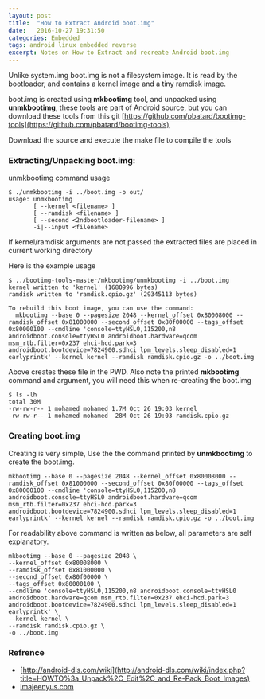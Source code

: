 ```yaml
---
layout: post
title:  "How to Extract Android boot.img"
date:   2016-10-27 19:31:50
categories: Embedded
tags: android linux embedded reverse
excerpt: Notes on How to Extract and recreate Android boot.img
---
```


Unlike system.img boot.img is not a filesystem image. 
It is read by the bootloader, and contains a kernel image and a tiny ramdisk image.

boot.img is created using **mkbootimg** tool, and unpacked using **unmkbootimg**, these tools are part of Android source, but you can download these tools from this git [https://github.com/pbatard/bootimg-tools](https://github.com/pbatard/bootimg-tools)

Download the source and execute the make file to compile the tools 

### Extracting/Unpacking boot.img:

unmkbootimg command usage

```
$ ./unmkbootimg -i ../boot.img -o out/
usage: unmkbootimg
       [ --kernel <filename> ]
       [ --ramdisk <filename> ]
       [ --second <2ndbootloader-filename> ]
       -i|--input <filename>

```

If kernel/ramdisk arguments are not passed the extracted files are placed in current working directory

Here is the example usage

```
$ ../bootimg-tools-master/mkbootimg/unmkbootimg -i ../boot.img 
kernel written to 'kernel' (1680996 bytes)
ramdisk written to 'ramdisk.cpio.gz' (29345113 bytes)

To rebuild this boot image, you can use the command:
  mkbootimg --base 0 --pagesize 2048 --kernel_offset 0x80008000 --ramdisk_offset 0x81000000 --second_offset 0x80f00000 --tags_offset 0x80000100 --cmdline 'console=ttyHSL0,115200,n8 androidboot.console=ttyHSL0 androidboot.hardware=qcom msm_rtb.filter=0x237 ehci-hcd.park=3 androidboot.bootdevice=7824900.sdhci lpm_levels.sleep_disabled=1 earlyprintk' --kernel kernel --ramdisk ramdisk.cpio.gz -o ../boot.img

```

Above creates these file in the PWD. Also note the printed **mkbootimg** command and argument, you will need this when re-creating the boot.img

```
$ ls -lh
total 30M
-rw-rw-r-- 1 mohamed mohamed 1.7M Oct 26 19:03 kernel
-rw-rw-r-- 1 mohamed mohamed  28M Oct 26 19:03 ramdisk.cpio.gz

```

### Creating boot.img

Creating is very simple, Use the the command printed by **unmkbootimg** to create the boot.img.

```
mkbootimg --base 0 --pagesize 2048 --kernel_offset 0x80008000 --ramdisk_offset 0x81000000 --second_offset 0x80f00000 --tags_offset 0x80000100 --cmdline 'console=ttyHSL0,115200,n8 androidboot.console=ttyHSL0 androidboot.hardware=qcom msm_rtb.filter=0x237 ehci-hcd.park=3 androidboot.bootdevice=7824900.sdhci lpm_levels.sleep_disabled=1 earlyprintk' --kernel kernel --ramdisk ramdisk.cpio.gz -o ../boot.img
```

For readability above command is written as below, all parameters are self explanatory.

```
mkbootimg --base 0 --pagesize 2048 \
--kernel_offset 0x80008000 \
--ramdisk_offset 0x81000000 \
--second_offset 0x80f00000 \
--tags_offset 0x80000100 \
--cmdline 'console=ttyHSL0,115200,n8 androidboot.console=ttyHSL0 androidboot.hardware=qcom msm_rtb.filter=0x237 ehci-hcd.park=3 androidboot.bootdevice=7824900.sdhci lpm_levels.sleep_disabled=1 earlyprintk' \
--kernel kernel \
--ramdisk ramdisk.cpio.gz \
-o ../boot.img
```

### Refrence

* [http://android-dls.com/wiki](http://android-dls.com/wiki/index.php?title=HOWTO%3a_Unpack%2C_Edit%2C_and_Re-Pack_Boot_Images)
* [imajeenyus.com](http://www.imajeenyus.com/computer/20130301_android_tablet/android/unpack_repack_recovery_image.html)

